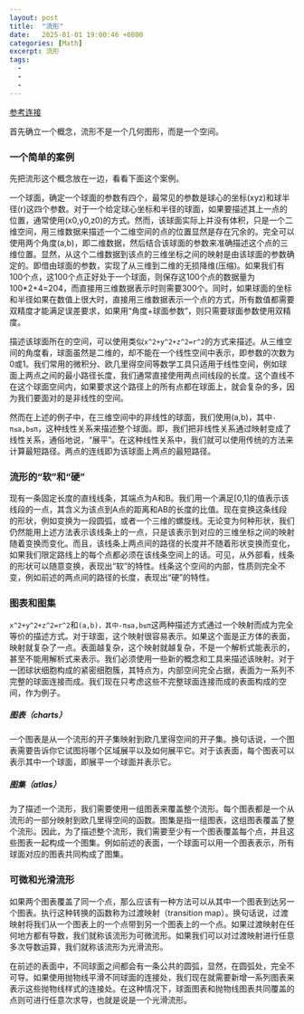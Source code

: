 ```yaml
---
layout: post
title:  "流形"
date:   2025-01-01 19:00:46 +0800
categories: [Math]
excerpt: 流形
tags:
  - 
  - 
  - 
---
```



[参考连接](https://www.zhihu.com/question/24015486)

首先确立一个概念，流形不是一个几何图形，而是一个空间。

### 一个简单的案例

先把流形这个概念放在一边，看看下面这个案例。

一个球面，确定一个球面的参数有四个，最常见的参数是球心的坐标(xyz)和球半径(r)这四个参数。对于一个给定球心坐标和半径的球面，如果要描述其上一点的位置，通常使用(x0,y0,z0)的方式。然而，该球面实际上并没有体积，只是一个二维空间，用三维数据来描述一个二维空间的点的位置显然是存在冗余的。完全可以使用两个角度(a,b)，即二维数据，然后结合该球面的参数来准确描述这个点的三维位置。显然，从这个二维数据到该点的三维坐标之间的映射是由该球面的参数确定的。即借由球面的参数，实现了从三维到二维的无损降维(压缩)。如果我们有100个点，这100个点正好处于一个球面，则保存这100个点的数据量为100*2+4=204，而直接用三维数据表示时则需要300个。同时，如果球面的坐标和半径如果在数值上很大时，直接用三维数据表示一个点的方式，所有数值都需要双精度才能满足误差要求，如果用“角度+球面参数”，则只需要球面参数使用双精度。

描述该球面所在的空间，可以使用类似`x^2+y^2+z^2=r^2`的方式来描述。从三维空间的角度看，球面虽然是二维的，却不能在一个线性空间中表示，即参数的次数为0或1。我们常用的微积分、欧几里得空间等数学工具只适用于线性空间，例如球面上两点之间的最小路径长度，我们通常直接使用两点间线段的长度。这个直线不在这个球面空间内，如果要求这个路径上的所有点都在球面上，就会复杂的多，因为我们要面对的是非线性的空间。

然而在上述的例子中，在三维空间中的非线性的球面，我们使用(a,b)，其中`-π≤a,b≤π`，这种线性关系来描述整个球面。即，我们把非线性关系通过映射变成了线性关系，通俗地说，“展平”。在这种线性关系中，我们就可以使用传统的方法来计算最短路径。两点的连线即为该球面上两点的最短路径。

### 流形的“软”和“硬”
现有一条固定长度的直线线条，其端点为A和B。我们用一个满足[0,1]的值表示该线段的一点，其含义为该点到A点的距离和AB的长度的比值。现在变换这条线段的形状，例如变换为一段圆弧，或者一个三维的螺旋线。无论变为何种形状，我们仍然能用上述方法表示该线条上的一点，只是该表示到对应的三维坐标之间的映射随着变换而变化。而且，该线条上两点间的路径的长度并不随着形状变换而变化，如果我们限定路线上的每个点都必须在该线条空间上的话。可见，从外部看，线条的形状可以随意变换，表现出“软”的特性。线条这个空间的内部，性质则完全不变，例如前述的两点间的路径的长度，表现出“硬”的特性。


### 图表和图集
`x^2+y^2+z^2=r^2`和`(a,b)，其中-π≤a,b≤π`这两种描述方式通过一个映射而成为完全等价的描述方式。对于球面，这个映射很容易表示。如果这个面是正方体的表面，映射就复杂了一点。表面越复杂，这个映射就越复杂，不是一个解析式能表示的，甚至不能用解析式来表示。我们必须使用一些新的概念和工具来描述该映射。对于一团球状细胞构成的紧密细胞簇，其特点为，内部空间完全占据，表面为一系列不完整的球面连接而成。我们现在只考虑这些不完整球面连接而成的表面构成的空间，作为例子。

##### 图表（charts）
一个图表是从一个流形的开子集映射到欧几里得空间的开子集。换句话说，一个图表需要告诉你它试图将哪个区域展平以及如何展平它。对于该表面，每个图表可以表示其中一个球面，即展平一个球面并表示它。

##### 图集（atlas）
为了描述一个流形，我们需要使用一组图表来覆盖整个流形。每个图表都是一个从流形的一部分映射到欧几里得空间的函数。图集是指一组图表，这组图表覆盖了整个流形。因此，为了描述整个流形，我们需要至少有一个图表覆盖每个点，并且这些图表一起构成一个图集。例如前述的表面，一个球面可以用一个图表表示，所有球面对应的图表共同构成了图集。

### 可微和光滑流形

如果两个图表覆盖了同一个点，那么应该有一种方法可以从其中一个图表到达另一个图表。执行这种转换的函数称为过渡映射（transition map）。换句话说，过渡映射将我们从一个图表上的一个点带到另一个图表上的一个点。如果过渡映射在任何地方都有导数，我们就称该流形为可微流形。如果我们可以对过渡映射进行任意多次导数运算，我们就称该流形为光滑流形。

在前述的表面中，不同球面之间都会有一条公共的圆弧，显然，在圆弧处，完全不可导。如果使用抛物线平滑不同球面的连接处，我们现在就需要新增一系列图表来表示这些抛物线样式的连接处。在这种情况下，球面图表和抛物线图表共同覆盖的点则可进行任意次求导，也就是说是一个光滑流形。